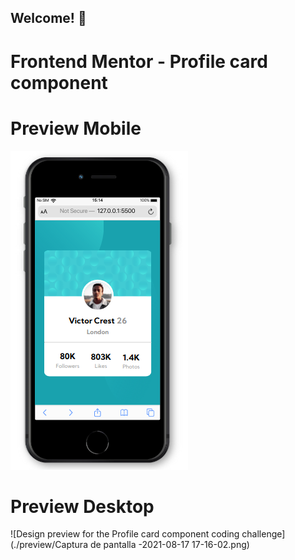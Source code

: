 ## Welcome! 👋

# Frontend Mentor - Profile card component
# Preview Mobile
![Design preview for the Profile card component coding challenge](./preview/preview.png)
# Preview Desktop
![Design preview for the Profile card component coding challenge](./preview/Captura de pantalla -2021-08-17 17-16-02.png)
